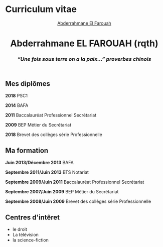             
# Curriculum vitae
<html>
<head>
    <meta charset="utf-8" />
    <link rel="stylesheet" href="cv.css" />  
    <meta name=viewport content="width=device-width"/>
</head>
<BODY>
                <div class="lisere"></div>
      <header>
        <div class="banniere"></div>
        <div class="badge-base LI-profile-badge" data-locale="fr_FR" data-size="medium" data-theme="light" data-type="VERTICAL" data-vanity="abderrahmaneelf" data-version="v1"><a class="badge-base__link LI-simple-link" href="https://fr.linkedin.com/in/abderrahmaneelf?trk=profile-badge">Abderrahmane El Farouah</a></div>
    <h1>Abderrahmane EL FAROUAH (rqth)</h1>  
    <h3><i>“Une fois sous terre on a la paix...” proverbes chinois</i> </h3>
    </header>
<SECTION>
        </div>
    <div id="conteneur"></div>
        <div class="diplome">
    <h2>Mes diplômes</h2>
    <p>
        <p><strong>2018</strong>                           PSC1</p>
        <p><strong>2014</strong>                           BAFA</p>
        <p><strong>2011</strong>                           Baccalauréat Professionnel Secrétariat</p>
        <p><strong>2009</strong>                           BEP Métier du Secrétariat</P>
        <p><strong>2018</strong>                           Brevet des collèges série Professionnelle</p>
        </p>
        </div>
            <div class="formation">
        <h2>Ma formation</h2>
        <p>
            <P><strong>Juin 2013/Décembre 2013</strong>        BAFA</P>
            <P><strong>Septembre 2011/Juin 2013</strong>       BTS Notariat</P>
            <P><strong>Septembre 2009/Juin 2011</strong>       Baccalauréat Professionnel Secrétariat</P>
            <P><strong>Septembre 2007/Juin 2009</strong>       BEP Métier du Secrétariat</P>
            <P><strong>Septembre 2008/Juin 2009</strong>       Brevet des collèges série Professionnelle</P>
        </p>
            </div>
            <div class="competences">
        <h2>Centres d'intêret</h2>
        <p>
            <UL>
                <li>le droit</li>
                <li>La télévision</li>
                <li>la science-fiction</li>
            </UL>
        </p>
                </div>
    </SECTION>
    </BODY>
        </html>
